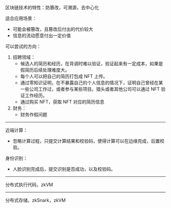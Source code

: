 
区块链技术的特性：防篡改，可溯源，去中心化

适合应用场景：
 - 可能会被篡改，且篡改后付出的代价较大
 - 信息的流动愿意付出一定价值

可以尝试的方向：
1. 招聘领域：
    - 候选人的简历和经历，在背调时难以验证，验证起来有一定成本，如果是假简历后续处理难度大。
    - 每个人可以把自己的简历打包成 NFT 上传。
    - 通过零知识证明，在不暴露自己的个人信息的情况下，证明自己曾经在某一些公司工作过，或者参与某些项目。猎头或者其他公司可以通过 NFT 验证工作经历。
    - 通过购买 NFT，获取 NFT 对应的简历信息
2. 财务：
    - 财务作假问题

----

近端计算：
 - 忽略计算过程，只提交计算结果和校验码，使得计算可以在边缘完成，后置校验。

身份识别：
 - 人脸识别完成后，提交识别是否成功，以及校验码。


----

分布式执行代码，zkVM

-----

分布式存储，zkSnark，zkVM 
